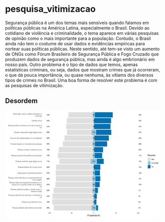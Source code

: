 # pesquisa_vitimizacao

Segurança pública é um dos temas mais sensíveis quando falamos em políticas públicas na América Latina, especialmente o Brasil. Devido ao cotidiano de violência e criminalidade, o tema aparece em várias pesquisas de opinião como o mais importante para a população. Contudo, o Brasil ainda não tem o costume de usar dados e evidências empíricas para nortear suas políticas públicas. Neste sentido, até tem-se visto um aumento de ONGs como Fórum Brasileiro de Segurança Pública e Fogo Cruzado que produzem dados de segurança pública, mas ainda é algo embrionário em nosso país. Outro problema é o tipo de dados que temos, apenas estatísticas criminais, ou seja, dados que mostram crimes que já ocorreram, o que dá pouca importância, ou quase nenhuma, às vítiams dos diversos tipos de crimes no Brasil. Uma boa forma de resolver este problema é com as pesquisas de vitimização.

## Desordem

<img src="image/bloco_c6.png" alt="Graph" width="600" height="350">

